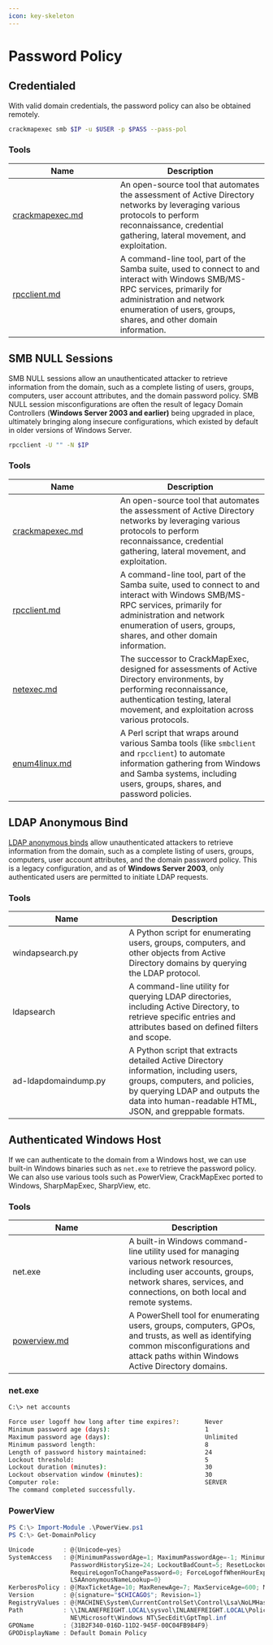 ```yaml
---
icon: key-skeleton
---
```


# Password Policy

## Credentialed

With valid domain credentials, the password policy can also be obtained remotely.

```bash
crackmapexec smb $IP -u $USER -p $PASS --pass-pol
```

### Tools

<table><thead><tr><th width="196">Name</th><th>Description</th></tr></thead><tbody><tr><td><a data-mention href="../../tooling/crackmapexec.md">crackmapexec.md</a></td><td>An open-source tool that automates the assessment of Active Directory networks by leveraging various protocols to perform reconnaissance, credential gathering, lateral movement, and exploitation.</td></tr><tr><td><a data-mention href="../../tooling/rpcclient.md">rpcclient.md</a></td><td>A command-line tool, part of the Samba suite, used to connect to and interact with Windows SMB/MS-RPC services, primarily for administration and network enumeration of users, groups, shares, and other domain information.</td></tr></tbody></table>

## SMB NULL Sessions

SMB NULL sessions allow an unauthenticated attacker to retrieve information from the domain, such as a complete listing of users, groups, computers, user account attributes, and the domain password policy. SMB NULL session misconfigurations are often the result of legacy Domain Controllers (**Windows Server 2003 and earlier)** being upgraded in place, ultimately bringing along insecure configurations, which existed by default in older versions of Windows Server.

```bash
rpcclient -U "" -N $IP
```

### Tools

<table><thead><tr><th width="196">Name</th><th>Description</th></tr></thead><tbody><tr><td><a data-mention href="../../tooling/crackmapexec.md">crackmapexec.md</a></td><td>An open-source tool that automates the assessment of Active Directory networks by leveraging various protocols to perform reconnaissance, credential gathering, lateral movement, and exploitation.</td></tr><tr><td><a data-mention href="../../tooling/rpcclient.md">rpcclient.md</a></td><td>A command-line tool, part of the Samba suite, used to connect to and interact with Windows SMB/MS-RPC services, primarily for administration and network enumeration of users, groups, shares, and other domain information.</td></tr><tr><td><a data-mention href="../../tooling/netexec.md">netexec.md</a></td><td>The successor to CrackMapExec, designed for assessments of Active Directory environments, by performing reconnaissance, authentication testing, lateral movement, and exploitation across various protocols.</td></tr><tr><td><a data-mention href="../../tooling/enum4linux.md">enum4linux.md</a></td><td>A Perl script that wraps around various Samba tools (like <code>smbclient</code> and <code>rpcclient</code>) to automate information gathering from Windows and Samba systems, including users, groups, shares, and password policies.</td></tr></tbody></table>

## LDAP Anonymous Bind

[LDAP anonymous binds](https://docs.microsoft.com/en-us/troubleshoot/windows-server/identity/anonymous-ldap-operations-active-directory-disabled) allow unauthenticated attackers to retrieve information from the domain, such as a complete listing of users, groups, computers, user account attributes, and the domain password policy. This is a legacy configuration, and as of **Windows Server 2003**, only authenticated users are permitted to initiate LDAP requests.

### Tools

<table><thead><tr><th width="213">Name</th><th>Description</th></tr></thead><tbody><tr><td>windapsearch.py</td><td>A Python script for enumerating users, groups, computers, and other objects from Active Directory domains by querying the LDAP protocol.</td></tr><tr><td>ldapsearch</td><td>A command-line utility for querying LDAP directories, including Active Directory, to retrieve specific entries and attributes based on defined filters and scope.</td></tr><tr><td>ad-ldapdomaindump.py</td><td>A Python script that extracts detailed Active Directory information, including users, groups, computers, and policies, by querying LDAP and outputs the data into human-readable HTML, JSON, and greppable formats.</td></tr></tbody></table>

## Authenticated Windows Host

If we can authenticate to the domain from a Windows host, we can use built-in Windows binaries such as `net.exe` to retrieve the password policy. We can also use various tools such as PowerView, CrackMapExec ported to Windows, SharpMapExec, SharpView, etc.

### Tools

<table><thead><tr><th width="213">Name</th><th>Description</th></tr></thead><tbody><tr><td>net.exe</td><td>A built-in Windows command-line utility used for managing various network resources, including user accounts, groups, network shares, services, and connections, on both local and remote systems.</td></tr><tr><td><a data-mention href="../../tooling/powerview.md">powerview.md</a></td><td>A PowerShell tool for enumerating users, groups, computers, GPOs, and trusts, as well as identifying common misconfigurations and attack paths within Windows Active Directory domains.</td></tr></tbody></table>

### net.exe

```sh
C:\> net accounts

Force user logoff how long after time expires?:       Never
Minimum password age (days):                          1
Maximum password age (days):                          Unlimited
Minimum password length:                              8
Length of password history maintained:                24
Lockout threshold:                                    5
Lockout duration (minutes):                           30
Lockout observation window (minutes):                 30
Computer role:                                        SERVER
The command completed successfully.
```

### PowerView

```powershell
PS C:\> Import-Module .\PowerView.ps1
PS C:\> Get-DomainPolicy

Unicode        : @{Unicode=yes}
SystemAccess   : @{MinimumPasswordAge=1; MaximumPasswordAge=-1; MinimumPasswordLength=8; PasswordComplexity=1;
                 PasswordHistorySize=24; LockoutBadCount=5; ResetLockoutCount=30; LockoutDuration=30;
                 RequireLogonToChangePassword=0; ForceLogoffWhenHourExpire=0; ClearTextPassword=0;
                 LSAAnonymousNameLookup=0}
KerberosPolicy : @{MaxTicketAge=10; MaxRenewAge=7; MaxServiceAge=600; MaxClockSkew=5; TicketValidateClient=1}
Version        : @{signature="$CHICAGO$"; Revision=1}
RegistryValues : @{MACHINE\System\CurrentControlSet\Control\Lsa\NoLMHash=System.Object[]}
Path           : \\INLANEFREIGHT.LOCAL\sysvol\INLANEFREIGHT.LOCAL\Policies\{31B2F340-016D-11D2-945F-00C04FB984F9}\MACHI
                 NE\Microsoft\Windows NT\SecEdit\GptTmpl.inf
GPOName        : {31B2F340-016D-11D2-945F-00C04FB984F9}
GPODisplayName : Default Domain Policy
```
